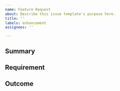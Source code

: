 ```yaml
---
name: Feature Request
about: Describe this issue template's purpose here.
title: ''
labels: enhancement
assignees: ''

---
```


## Summary

## Requirement

## Outcome
